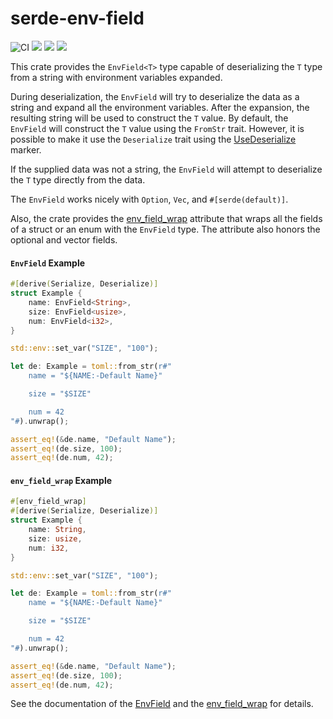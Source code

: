 # serde-env-field
![CI](https://github.com/mrshiposha/serde-env-field/actions/workflows/rust.yml/badge.svg) [![](https://docs.rs/serde-env-field/badge.svg)](https://docs.rs/serde-env-field/) [![](https://img.shields.io/crates/v/serde-env-field.svg)](https://crates.io/crates/serde-env-field) [![](https://img.shields.io/crates/d/serde-env-field.svg)](https://crates.io/crates/serde-env-field)

This crate provides the `EnvField<T>` type capable of deserializing the `T` type
from a string with environment variables expanded.

During deserialization, the `EnvField` will try to deserialize the data as a string and expand all
the environment variables. After the expansion, the resulting string will be used
to construct the `T` value.
By default, the `EnvField` will construct the `T` value using the `FromStr` trait.
However, it is possible to make it use the `Deserialize` trait using the [UseDeserialize](https://docs.rs/serde-env-field/latest/serde_env_field/struct.UseDeserialize.html) marker.

If the supplied data was not a string, the `EnvField`
will attempt to deserialize the `T` type directly from the data.

The `EnvField` works nicely with `Option`, `Vec`, and `#[serde(default)]`.

Also, the crate provides the [env_field_wrap](https://docs.rs/serde-env-field/latest/serde_env_field/attr.env_field_wrap.html) attribute that wraps all the fields of a struct or an enum with the `EnvField` type.
The attribute also honors the optional and vector fields.

#### `EnvField` Example

```rust
#[derive(Serialize, Deserialize)]
struct Example {
    name: EnvField<String>,
    size: EnvField<usize>,
    num: EnvField<i32>,
}

std::env::set_var("SIZE", "100");

let de: Example = toml::from_str(r#"
    name = "${NAME:-Default Name}"

    size = "$SIZE"

    num = 42
"#).unwrap();

assert_eq!(&de.name, "Default Name");
assert_eq!(de.size, 100);
assert_eq!(de.num, 42);
```
#### `env_field_wrap` Example

```rust
#[env_field_wrap]
#[derive(Serialize, Deserialize)]
struct Example {
    name: String,
    size: usize,
    num: i32,
}

std::env::set_var("SIZE", "100");

let de: Example = toml::from_str(r#"
    name = "${NAME:-Default Name}"

    size = "$SIZE"

    num = 42
"#).unwrap();

assert_eq!(&de.name, "Default Name");
assert_eq!(de.size, 100);
assert_eq!(de.num, 42);
```

See the documentation of the [EnvField](https://docs.rs/serde-env-field/latest/serde_env_field/struct.EnvField.html) and the [env_field_wrap](https://docs.rs/serde-env-field/latest/serde_env_field/attr.env_field_wrap.html) for details.
